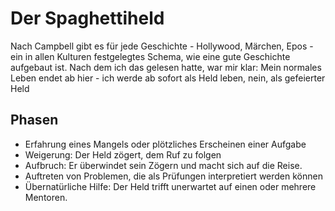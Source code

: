 # Der Spaghettiheld
Nach Campbell gibt es für jede Geschichte - Hollywood, Märchen, Epos - ein in allen Kulturen festgelegtes Schema, wie eine gute Geschichte aufgebaut ist.
Nach dem ich das gelesen hatte, war mir klar: Mein normales Leben endet ab hier - ich werde ab sofort als Held leben,
nein, als gefeierter Held

## Phasen
* Erfahrung eines Mangels oder plötzliches Erscheinen einer Aufgabe
* Weigerung: Der Held zögert, dem Ruf zu folgen
* Aufbruch: Er überwindet sein Zögern und macht sich auf die Reise.
* Auftreten von Problemen, die als Prüfungen interpretiert werden können
* Übernatürliche Hilfe: Der Held trifft unerwartet auf einen oder mehrere Mentoren.
